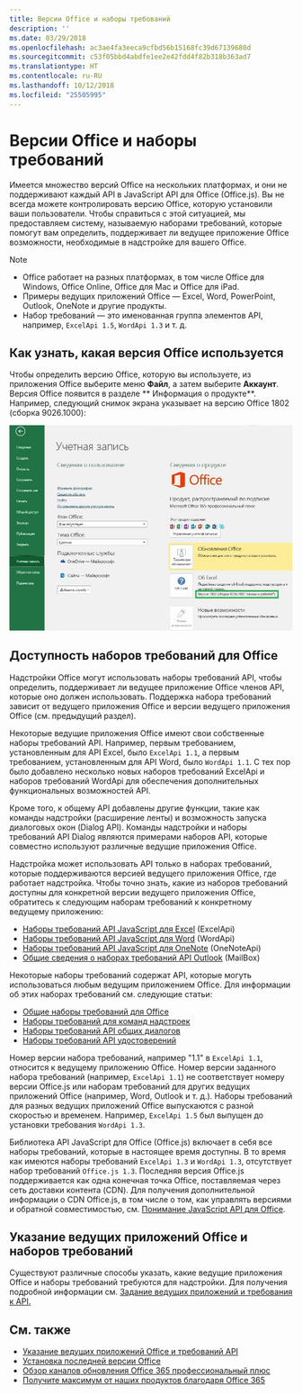 ```yaml
---
title: Версии Office и наборы требований
description: ''
ms.date: 03/29/2018
ms.openlocfilehash: ac3ae4fa3eeca9cfbd56b15168fc39d67139680d
ms.sourcegitcommit: c53f05bbd4abdfe1ee2e42fdd4f82b318b363ad7
ms.translationtype: HT
ms.contentlocale: ru-RU
ms.lasthandoff: 10/12/2018
ms.locfileid: "25505995"
---
```

# <a name="office-versions-and-requirement-sets"></a>Версии Office и наборы требований

Имеется множество версий Office на нескольких платформах, и они не поддерживают каждый API в JavaScript API для Office  (Office.js). Вы не всегда можете контролировать версию Office, которую установили ваши пользователи. Чтобы справиться с этой ситуацией, мы предоставляем систему, называемую наборами требований, которые помогут вам определить, поддерживает ли ведущее приложение Office возможности, необходимые в надстройке для вашего Office. 

> [!NOTE]
> - Office работает на разных платформах, в том числе Office для Windows, Office Online, Office для Mac и Office для iPad.  
> - Примеры ведущих приложений Office — Excel, Word, PowerPoint, Outlook, OneNote и другие продукты.  
> - Набор требований — это именованная группа элементов API, например, `ExcelApi 1.5`, `WordApi 1.3` и т. д.  


## <a name="how-to-check-your-office-version"></a>Как узнать, какая версия Office используется

Чтобы определить версию Office, которую вы используете, из приложения Office выберите меню **Файл**, а затем выберите **Аккаунт**. Версия Office появится в разделе ** Информация о продукте**. Например, следующий снимок экрана указывает на версию Office 1802 (сборка 9026.1000):

![Проверка версии Office](../images/office-version-number-ui.jpg)


## <a name="office-requirement-sets-availability"></a>Доступность наборов требований для Office

Надстройки Office могут использовать наборы требований API, чтобы определить, поддерживает ли ведущее приложение Office членов API, которые оно должен использовать. Поддержка набора требований зависит от ведущего приложения Office и версии ведущего приложения Office (см. предыдущий раздел).

Некоторые ведущие приложения Office имеют свои собственные наборы требований API. Например, первым требованием, установленным для API Excel, было `ExcelApi 1.1`, а первым требованием, установленным для API Word, было `WordApi 1.1`. С тех пор было добавлено несколько новых наборов требований ExcelApi и наборов требований WordApi для обеспечения дополнительных функциональных возможностей API.

Кроме того, к общему API добавлены другие функции, такие как команды надстройки (расширение ленты) и возможность запуска диалоговых окон (Dialog API). Команды надстройки и наборы требований API Dialog являются примерами наборов API, которые совместно используют различные ведущие приложения Office.

Надстройка может использовать API только в наборах требований, которые поддерживаются версией ведущего приложения Office, где работает надстройка. Чтобы точно знать, какие из наборов требований доступны для конкретной версии ведущего приложения Office, обратитесь к следующим наборам требований к конкретному ведущему приложению:

- [Наборы требований API JavaScript для Excel](https://docs.microsoft.com/office/dev/add-ins/reference/requirement-sets/excel-api-requirement-sets?view=office-js) (ExcelApi)
- [Наборы требований API JavaScript для Word](https://docs.microsoft.com/office/dev/add-ins/reference/requirement-sets/word-api-requirement-sets?view=office-js) (WordApi)
- [Наборы требований API JavaScript для OneNote](https://docs.microsoft.com/office/dev/add-ins/reference/requirement-sets/onenote-api-requirement-sets?view=office-js) (OneNoteApi)
- [Общие сведения о наборах требований API Outlook](https://docs.microsoft.com/office/dev/add-ins/reference/requirement-sets/outlook-api-requirement-sets?view=office-js) (MailBox)

Некоторые наборы требований содержат API, которые могуть использоваться любым ведущим приложением Office. Для информации об этих наборах требований см. следующие статьи:

- [Общие наборы требований для Office](https://docs.microsoft.com/office/dev/add-ins/reference/requirement-sets/office-add-in-requirement-sets?view=office-js)
- [Наборы требований для команд надстроек](https://docs.microsoft.com/office/dev/add-ins/reference/requirement-sets/add-in-commands-requirement-sets?view=office-js)
- [Наборы требований API общих диалогов](https://docs.microsoft.com/office/dev/add-ins/reference/requirement-sets/dialog-api-requirement-sets?view=office-js)
- [Наборы требований API удостоверений](https://docs.microsoft.com/office/dev/add-ins/reference/requirement-sets/identity-api-requirement-sets?view=office-js)

Номер версии набора требований, например "1.1" в `ExcelApi 1.1`, относится к ведущему приложению Office. Номер версии заданного набора требований (например, `ExcelApi 1.1`) не соответствует номеру версии Office.js или наборам требований для других ведущих приложений Office (например, Word, Outlook и т. д.). Наборы требований для разных ведущих приложений Office выпускаются с разной скоростью и временем. Например, `ExcelApi 1.5` был выпущен до установки требования `WordApi 1.3`.

Библиотека API JavaScript для Office (Office.js) включает в себя все наборы требований, которые в настоящее время доступны. В то время как имеются наборы требований `ExcelApi 1.3` и `WordApi 1.3`, отсутствует набор требований `Office.js 1.3`. Последняя версия Office.js поддерживается как одна конечная точка Office, поставляемая через сеть доставки контента (CDN). Для получения дополнительной информации о CDN Office.js, в том числе о том, как управлять версиями и обратной совместимостью, см. [Понимание JavaScript API для Office](https://docs.microsoft.com/office/dev/add-ins/develop/understanding-the-javascript-api-for-office).

## <a name="specify-office-hosts-and-requirement-sets"></a>Указание ведущих приложений Office и наборов требований

Существуют различные способы указать, какие ведущие приложения Office и наборы требований требуются для надстройки. Для получения подробной информации см. [Задание ведущих приложений и требования к API. ](https://docs.microsoft.com/office/dev/add-ins/develop/specify-office-hosts-and-api-requirements)


## <a name="see-also"></a>См. также

- [Указание ведущих приложений Office и требований API](https://docs.microsoft.com/office/dev/add-ins/develop/specify-office-hosts-and-api-requirements)
- [Установка последней версии Office](https://docs.microsoft.com/office/dev/add-ins/develop/install-latest-office-version)
- [Обзор каналов обновления Office 365 профессиональный плюс](https://docs.microsoft.com/deployoffice/overview-of-update-channels-for-office-365-proplus)
- [Получите максимум от наших продуктов благодаря Office 365](https://products.office.com/compare-all-microsoft-office-products?tab=2)
